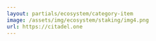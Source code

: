 ```yaml
---
layout: partials/ecosystem/category-item
image: /assets/img/ecosystem/staking/img4.png
url: https://citadel.one
---
```


